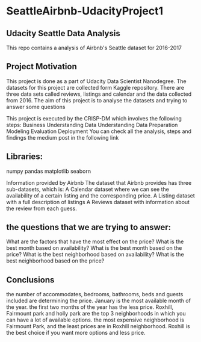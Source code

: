 # SeattleAirbnb-UdacityProject1

## Udacity Seattle Data Analysis
This repo contains a analysis of Airbnb's Seattle dataset for 2016-2017

## Project Motivation
This project is done as a part of Udacity Data Scientist Nanodegree. The datasets for this project are collected form Kaggle repository. There are three data sets called reviews, listings and calendar and the data collected from 2016. The aim of this project is to analyse the datasets and trying to answer some questions

This project is executed by the CRISP-DM which involves the following steps:
Business Understanding
Data Understanding
Data Preparation
Modeling
Evaluation
Deployment
You can check all the analysis, steps and findings the medium post in the following link


## Libraries:
numpy
pandas
matplotlib
seaborn

Information provided by Airbnb
The dataset that Airbnb provides has three sub-datasets, which is:
A Calendar dataset where we can see the availability of a certain listing and the corresponding price.
A Listing dataset with a full description of listings
A Reviews dataset with information about the review from each guess.


## the questions that we are trying to answer: 
What are the factors that have the most effect on the price?
What is the best month based on availability?
What is the best month based on the price?
What is the best neighborhood based on availability?
What is the best neighborhood based on the price?

## Conclusions
the number of accommodates, bedrooms, bathrooms, beds and guests included are determining the price.
January is the most available month of the year.
the first two months of the year has the less price.
Roxhill, Fairmount park and holly park are the top 3 neighborhoods in which you can have a lot of available options.
the most expensive neighborhood is Fairmount Park, and the least prices are in Roxhill neighborhood.
Roxhill is the best choice if you want more options and less price.
